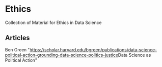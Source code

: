 # Ethics
Collection of Material for Ethics in Data Science

## Articles
Ben Green "<a>https://scholar.harvard.edu/bgreen/publications/data-science-political-action-grounding-data-science-politics-justice</a>Data Science as Political Action" 
